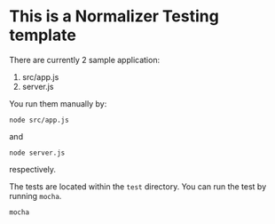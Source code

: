 # This is a Normalizer Testing template

There are currently 2 sample application:
1) src/app.js
2) server.js

You run them manually by:
```shell
node src/app.js
```
and
```shell
node server.js
```
respectively.

The tests are located within the `test` directory.
You can run the test by running `mocha`.
```shell
mocha
```
